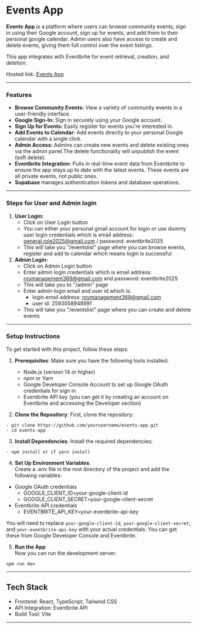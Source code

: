 # Events App

**Events App** is a platform where users can browse community events, sign in using their Google account, sign up for events, and add them to their personal google calendar. Admin users also have access to create and delete events, giving them full control over the event listings.

This app integrates with Eventbrite for event retrieval, creation, and deletion.

Hosted link: [Events App](https://rr-events-biz.netlify.app/)


---

### Features

- **Browse Community Events:** View a variety of community events in a user-friendly interface.
- **Google Sign-In:** Sign in securely using your Google account.
- **Sign Up for Events:** Easily register for events you're interested in.
- **Add Events to Calendar:** Add events directly to your personal Google calendar with a single click.
- **Admin Access:** Admins can create new events and delete existing ones via the admin panel.The delete functionality will unpublish the event (soft delete).
- **Eventbrite Integration:** Pulls in real-time event data from Eventbrite to ensure the app stays up to date with the latest events. These events are all private events, not public ones.
- **Supabase** manages authentication tokens and database operations.

***

### Steps for User and Admin login
1. **User Login:**
   - Click on User Login button
   - You can either your personal gmail account for login or use dummy user login credentials which is email address: general.role2025@gmail.com / password: eventbrite2025
   - This will take you "/eventslist" page where you can browse events, register and add to calendar which means login is successful
3. **Admin Login:**
   - Click on Admin Login button
   - Enter admin login credentials which is email address: roymanagement369@gmail.com and password: eventbrite2025
   - This will take you to "/admin" page 
   - Enter admin login email and user id which is:
      - login email address: roymanagement369@gmail.com
      - user id: 2593058948991
   - This will take you "/eventslist" page where you can create and delete events
     
 ***

### Setup Instructions
To get started with this project, follow these steps:

1. **Prerequisites**: Make sure you have the following tools installed:
   - Node.js (version 14 or higher)
   - npm or Yarn
   - Google Developer Console Account to set up Google OAuth credentials for sign in
   - Eventbrite API key (you can get it by creating an account on Eventbrite and accessing the Developer section)

2. **Clone the Repository**: First, clone the repository:
```
- git clone https://github.com/yourusername/events-app.git
- cd events-app
```
3. **Install Dependencies**: Install the required dependencies:
```
- npm install or if yarn install
```

4. **Set Up Environment Variables**:<br/>
Create a .env file in the root directory of the project and add the following variables:
  - Google OAuth credentials
     - GOOGLE_CLIENT_ID=your-google-client-id
     - GOOGLE_CLIENT_SECRET=your-google-client-secret
  - Eventbrite API credentials
    - EVENTBRITE_API_KEY=your-eventbrite-api-key

You will need to replace `your-google-client-id`, `your-google-client-secret`, and `your-eventbrite-api-key` with your actual credentials. You can get these from Google Developer Console and Eventbrite.

5. **Run the App**<br/>
Now you can run the development server:
```
npm run dev
```

---

## Tech Stack

- Frontend: React, TypeScript, Tailwind CSS
- API Integration: Eventbrite API
- Build Tool: Vite

---
